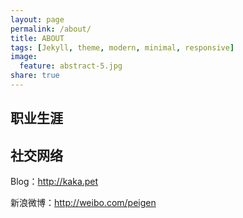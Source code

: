 ```yaml
---
layout: page
permalink: /about/
title: ABOUT
tags: [Jekyll, theme, modern, minimal, responsive]
image:
  feature: abstract-5.jpg
share: true
---
```


## 职业生涯


## 社交网络
Blog：<http://kaka.pet>

新浪微博：<http://weibo.com/peigen>

